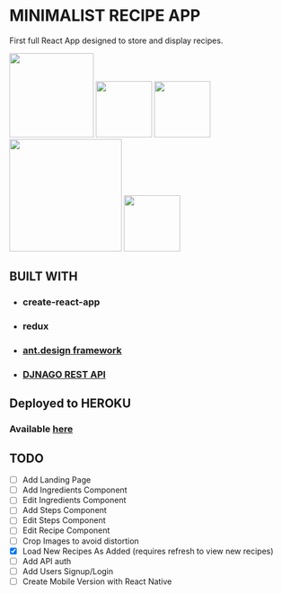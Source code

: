 # MINIMALIST RECIPE APP

First full React App designed to store and display recipes.

<div>
<img src="https://upload.wikimedia.org/wikipedia/commons/thumb/a/a7/React-icon.svg/1024px-React-icon.svg.png" width="150">
<img src="https://raw.githubusercontent.com/reactjs/redux/master/logo/logo.png" width="100">
<img src="https://t.alipayobjects.com/images/rmsweb/T1B9hfXcdvXXXXXXXX.svg" width="100">
<img src="http://www.django-rest-framework.org/img/logo.png" width="200">
<img src="https://dab1nmslvvntp.cloudfront.net/wp-content/uploads/2016/04/1461122387heroku-logo.jpg" width="100">
</div>


## BUILT WITH
* ### create-react-app
* ### redux
* ### [ant.design framework](https://ant.design)
* ### [DJNAGO REST API](https://github.com/vishalpatel2890/recipeapi)

## Deployed to HEROKU

### Available [here](https://arcane-castle-90995.herokuapp.com/)

## TODO

- [ ] Add Landing Page
- [ ] Add Ingredients Component
- [ ] Edit Ingredients Component
- [ ] Add Steps Component
- [ ] Edit Steps Component
- [ ] Edit Recipe Component
- [ ] Crop Images to avoid distortion
- [x] Load New Recipes As Added (requires refresh to view new recipes)
- [ ] Add API auth
- [ ] Add Users Signup/Login
- [ ] Create Mobile Version with React Native
